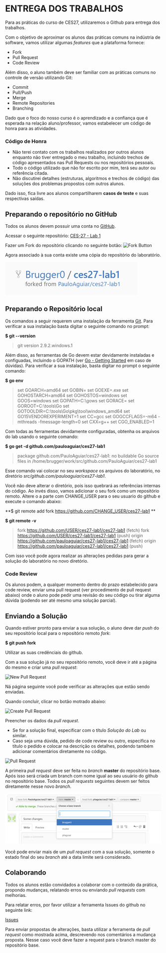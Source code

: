 # ENTREGA DOS TRABALHOS
Para as práticas do curso de CES27, utilizaremos o Github para entrega dos trabalhos.

Com o objetivo de aproximar os alunos das práticas comuns na indústria de software, vamos utilizar algumas *features* que a plataforma fornece:
 * Fork
 * Pull Request
 * Code Review 

Além disso, o aluno também deve ser familiar com as práticas comuns no controle de versão utilizando Git:
 * Commit
 * Pull/Push
 * Merge
 * Remote Repositories
 * Branching

Dado que o foco do nosso curso é o aprendizado e a confiança que é esperada na relação aluno/professor, vamos estabelecer um código de honra para as atividades.

### Código de Honra
 * Não terei contato com os trabalhos realizados por outros alunos enquanto não tiver entregado o meu trabalho, incluindo trechos de código apresentados nas Pull Requests ou nos repositórios pessoais.
 * Todo o código utilizado que não for escrito por mim, terá seu autor ou referência citada.
 * Não discutirei detalhes (estruturas, algoritmos e trechos de código) das soluções dos problemas propostos com outros alunos.
 
Dado isso, fica livre aos alunos compartilharem **casos de teste** e suas respectivas saídas.

## Preparando o repositório no GitHub

Todos os alunos devem possuir uma conta no [GitHub](https://github.com).

Acessar o seguinte repositório: [CES-27 - Lab 1](https://github.com/PauloAguiar/ces27-lab1)

Fazer um Fork do repositório clicando no seguinte botão: ![Fork Button](https://help.github.com/assets/images/help/repository/fork_button.jpg)

Agora associado à sua conta existe uma cópia do repositório do laboratório.

![Forked Repository](doc/forked-repo.png?raw=true)
## Preparando o Repositório local

Os comandos a seguir requerem uma instalação da ferramenta [Git](https://git-scm.com/). Para verificar a sua instalação basta digitar o seguinte comando no prompt:

**$ git --version**
>git version 2.9.2.windows.1

Além disso, as ferramentas de Go devem estar devidamente instaladas e configuadas, incluindo o GOPATH (ver [Go - Getting Started](https://golang.org/doc/install) em caso de dúvidas). Para verificar a sua instalação, basta digitar no prompt o seguinte comando:

**$ go env**
>set GOARCH=amd64
>set GOBIN=
>set GOEXE=.exe
>set GOHOSTARCH=amd64
>set GOHOSTOS=windows
>set GOOS=windows
>set GOPATH=C:\gows
>set GORACE=
>set GOROOT=C:\tools\Go
>set GOTOOLDIR=C:\tools\Go\pkg\tool\windows_amd64
>set GO15VENDOREXPERIMENT=1
>set CC=gcc
>set GOGCCFLAGS=-m64 -mthreads -fmessage-length=0
>set CXX=g++
>set CGO_ENABLED=1

Com todas as ferramentas devidamente configuradas, obtenha os arquivos do lab usando o seguinte comando:

**$ go get -d github.com/pauloaguiar/ces27-lab1**
> package github.com/PauloAguiar/ces27-lab1: no buildable Go source files in /home/brugger/work/src/github.com/PauloAguiar/ces27-lab1

Esse comando vai colocar no seu *workspace* os arquivos do laboratório, no diretório *src/github.com/pauloaguiar/ces27-lab1*.

Você não deve alterar o diretório, pois isso quebrará as referências internas do código. Ao invés disso, vamos adicionar o seu fork como um repositório remoto. Altere o a parte com CHANGE_USER para o seu usuario do github e execute o comando abaixo:

**$ git remote add fork https://github.com/CHANGE_USER/ces27-lab1 **

**$ git remote -v**
>fork   https://github.com/USER/ces27-lab1/ces27-lab1 (fetch)
>fork   https://github.com/USER/ces27-lab1/ces27-lab1 (push)
>origin https://github.com/pauloaguiar/ces27-lab1/ces27-lab1 (fetch)
>origin https://github.com/pauloaguiar/ces27-lab1/ces27-lab1 (push)

Com isso você pode agora realizar as alterações pedidas para gerar a solução do laboratório no novo diretório.

### Code Review

Os alunos podem, a qualquer momento dentro do prazo estabelecido para code review, enviar uma pull request (ver procedimento de pull request abaixo) onde o aluno pode pedir uma revisão do seu código ou tirar alguma dúvida (podendo ser até mesmo uma solução parcial).

## Enviando a Solução

Quando estiver pronto para enviar a sua solução, o aluno deve dar *push* do seu repositório local para o repositório remoto *fork*:

**$ git push fork**

Utilizar as suas credênciais do github.

Com a sua solução já no seu repositório remoto, você deve ir até a página do mesmo e criar uma *pull request*:

![New Pull Request](https://help.github.com/assets/images/help/pull_requests/pull-request-start-review-button.png)

Ná página seguinte você pode verificar as alterações que estão sendo enviadas.

Quando concluir, clicar no botão motrado abaixo:

![Create Pull Request](https://help.github.com/assets/images/help/pull_requests/pull-request-click-to-create.png)

Preencher os dados da *pull request*.

 * Se for a solução final, especificar com o título *Solução do Lab* ou similar.
 * Caso seja uma dúvida, pedido de code review ou outro, especifica no título o pedido e colocar na descrição os detalhes, podendo também adicionar comentários diretamente no código.

![Pull Request](https://help.github.com/assets/images/help/pull_requests/pullrequest-description.png)

A primeira *pull request* deve ser feita no *branch* **master** do repositório base. Após isso será criada um branch com nome igual ao seu usuário do github no repositório base. Todos os *pull requests* seguintes devem ser feitos diretamente nesse novo *branch*.

![Branches](doc/branches.png?raw=true)

Você pode enviar mais de um *pull request* com a sua solução, somente o estado final do seu *branch* até a data limite será considerado.

## Colaborando

Todos os alunos estão convidados a colaborar com o conteúdo da prática, propondo mudanças, relatando erros ou enviando *pull requests* com melhorias.

Para relatar erros, por favor utilizar a ferramenta Issues do github no seguinte link:

[Issues](https://github.com/PauloAguiar/ces27-lab1/issues)

Para enviar propostas de alterações, basta utilizar a ferramenta de *pull request* como mostrada acima, descrevendo nos comentários a mudança proposta. Nesse caso você deve fazer a request para o branch master do repositório base.